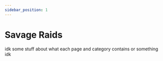 ```yaml
---
sidebar_position: 1
---
```


# Savage Raids

idk some stuff about what each page and category contains or something idk